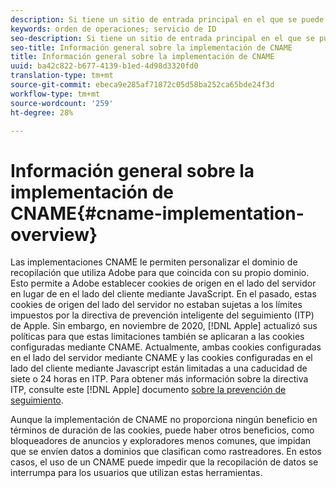 ```yaml
---
description: Si tiene un sitio de entrada principal en el que se puede identificar a los clientes antes de que visiten otros dominios, un registro CNAME puede habilitar el seguimiento entre dominios en los exploradores que no acepten cookies de terceros (como Safari).
keywords: orden de operaciones; servicio de ID
seo-description: Si tiene un sitio de entrada principal en el que se puede identificar a los clientes antes de que visiten otros dominios, un registro CNAME puede habilitar el seguimiento entre dominios en los exploradores que no acepten cookies de terceros (como Safari).
seo-title: Información general sobre la implementación de CNAME
title: Información general sobre la implementación de CNAME
uuid: ba42c822-b677-4139-b1ed-4d98d3320fd0
translation-type: tm+mt
source-git-commit: ebeca9e285af71872c05d58ba252ca65bde24f3d
workflow-type: tm+mt
source-wordcount: '259'
ht-degree: 28%

---
```



# Información general sobre la implementación de CNAME{#cname-implementation-overview}

Las implementaciones CNAME le permiten personalizar el dominio de recopilación que utiliza Adobe para que coincida con su propio dominio. Esto permite a Adobe establecer cookies de origen en el lado del servidor en lugar de en el lado del cliente mediante JavaScript. En el pasado, estas cookies de origen del lado del servidor no estaban sujetas a los límites impuestos por la directiva de prevención inteligente del seguimiento (ITP) de Apple. Sin embargo, en noviembre de 2020, [!DNL Apple] actualizó sus políticas para que estas limitaciones también se aplicaran a las cookies configuradas mediante CNAME. Actualmente, ambas cookies configuradas en el lado del servidor mediante CNAME y las cookies configuradas en el lado del cliente mediante Javascript están limitadas a una caducidad de siete o 24 horas en ITP. Para obtener más información sobre la directiva ITP, consulte este [!DNL Apple] documento [sobre la prevención de seguimiento](https://webkit.org/tracking-prevention/#intelligent-tracking-prevention-itp).

Aunque la implementación de CNAME no proporciona ningún beneficio en términos de duración de las cookies, puede haber otros beneficios, como bloqueadores de anuncios y exploradores menos comunes, que impidan que se envíen datos a dominios que clasifican como rastreadores. En estos casos, el uso de un CNAME puede impedir que la recopilación de datos se interrumpa para los usuarios que utilizan estas herramientas.